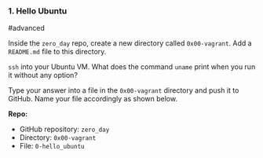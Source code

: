 ### 1\. Hello Ubuntu

#advanced

Inside the `zero_day` repo, create a new directory called `0x00-vagrant`. Add a `README.md` file to this directory.

`ssh` into your Ubuntu VM. What does the command `uname` print when you run it without any option?

Type your answer into a file in the `0x00-vagrant` directory and push it to GitHub. Name your file accordingly as shown below.

**Repo:**

-   GitHub repository: `zero_day`
-   Directory: `0x00-vagrant`
-   File: `0-hello_ubuntu`
